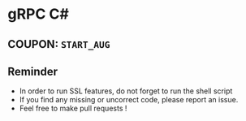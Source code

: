 # gRPC C#

## COUPON: `START_AUG`

## Reminder

- In order to run SSL features, do not forget to run the shell script
- If you find any missing or uncorrect code, please report an issue.
- Feel free to make pull requests !
